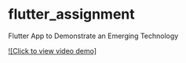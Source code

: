 # flutter_assignment
Flutter App to Demonstrate an Emerging Technology

[![Click to view video demo]](flutter_assignment/flutter.mov)

